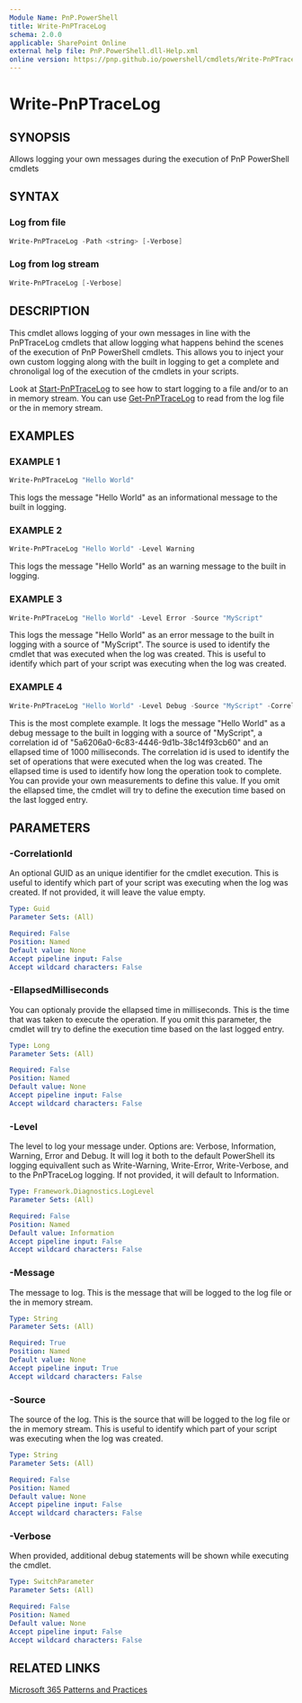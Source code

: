 ```yaml
---
Module Name: PnP.PowerShell
title: Write-PnPTraceLog
schema: 2.0.0
applicable: SharePoint Online
external help file: PnP.PowerShell.dll-Help.xml
online version: https://pnp.github.io/powershell/cmdlets/Write-PnPTraceLog.html
---
```

 
# Write-PnPTraceLog

## SYNOPSIS
Allows logging your own messages during the execution of PnP PowerShell cmdlets

## SYNTAX

### Log from file

```powershell
Write-PnPTraceLog -Path <string> [-Verbose]
```
### Log from log stream

```powershell
Write-PnPTraceLog [-Verbose]
```

## DESCRIPTION
This cmdlet allows logging of your own messages in line with the PnPTraceLog cmdlets that allow logging what happens behind the scenes of the execution of PnP PowerShell cmdlets. This allows you to inject your own custom logging along with the built in logging to get a complete and chronoligal log of the execution of the cmdlets in your scripts.

Look at [Start-PnPTraceLog](Start-PnPTraceLog.md) to see how to start logging to a file and/or to an in memory stream.
You can use [Get-PnPTraceLog](Get-PnPTraceLog.md) to read from the log file or the in memory stream.

## EXAMPLES

### EXAMPLE 1
```powershell
Write-PnPTraceLog "Hello World"
```

This logs the message "Hello World" as an informational message to the built in logging.

### EXAMPLE 2
```powershell
Write-PnPTraceLog "Hello World" -Level Warning
```

This logs the message "Hello World" as an warning message to the built in logging.

### EXAMPLE 3
```powershell
Write-PnPTraceLog "Hello World" -Level Error -Source "MyScript"
```

This logs the message "Hello World" as an error message to the built in logging with a source of "MyScript". The source is used to identify the cmdlet that was executed when the log was created. This is useful to identify which part of your script was executing when the log was created.	

### EXAMPLE 4
```powershell
Write-PnPTraceLog "Hello World" -Level Debug -Source "MyScript" -CorrelationId "5a6206a0-6c83-4446-9d1b-38c14f93cb60" -EllapsedMilliseconds 1000
```

This is the most complete example. It logs the message "Hello World" as a debug message to the built in logging with a source of "MyScript", a correlation id of "5a6206a0-6c83-4446-9d1b-38c14f93cb60" and an ellapsed time of 1000 milliseconds. The correlation id is used to identify the set of operations that were executed when the log was created. The ellapsed time is used to identify how long the operation took to complete. You can provide your own measurements to define this value. If you omit the ellapsed time, the cmdlet will try to define the execution time based on the last logged entry.

## PARAMETERS

### -CorrelationId
An optional GUID as an unique identifier for the cmdlet execution. This is useful to identify which part of your script was executing when the log was created. If not provided, it will leave the value empty.

```yaml
Type: Guid
Parameter Sets: (All)

Required: False
Position: Named
Default value: None
Accept pipeline input: False
Accept wildcard characters: False
```

### -EllapsedMilliseconds
You can optionaly provide the ellapsed time in milliseconds. This is the time that was taken to execute the operation. If you omit this parameter, the cmdlet will try to define the execution time based on the last logged entry.

```yaml
Type: Long
Parameter Sets: (All)

Required: False
Position: Named
Default value: None
Accept pipeline input: False
Accept wildcard characters: False
```

### -Level
The level to log your message under. Options are: Verbose, Information, Warning, Error and Debug. It will log it both to the default PowerShell its logging equivallent such as Write-Warning, Write-Error, Write-Verbose, and to the PnPTraceLog logging. If not provided, it will default to Information.

```yaml
Type: Framework.Diagnostics.LogLevel
Parameter Sets: (All)

Required: False
Position: Named
Default value: Information
Accept pipeline input: False
Accept wildcard characters: False
```

### -Message
The message to log. This is the message that will be logged to the log file or the in memory stream.

```yaml
Type: String
Parameter Sets: (All)

Required: True
Position: Named
Default value: None
Accept pipeline input: True
Accept wildcard characters: False
```

### -Source
The source of the log. This is the source that will be logged to the log file or the in memory stream. This is useful to identify which part of your script was executing when the log was created.

```yaml
Type: String
Parameter Sets: (All)

Required: False
Position: Named
Default value: None
Accept pipeline input: False
Accept wildcard characters: False
```

### -Verbose
When provided, additional debug statements will be shown while executing the cmdlet.

```yaml
Type: SwitchParameter
Parameter Sets: (All)

Required: False
Position: Named
Default value: None
Accept pipeline input: False
Accept wildcard characters: False
```

## RELATED LINKS

[Microsoft 365 Patterns and Practices](https://aka.ms/m365pnp)
